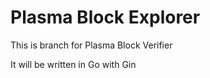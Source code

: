 # Plasma Block Explorer

This is branch for Plasma Block Verifier 

It will be written in Go with Gin
